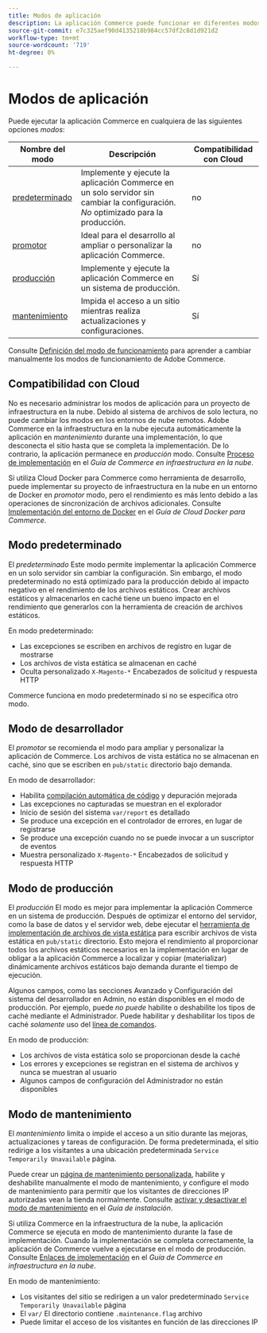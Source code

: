 ```yaml
---
title: Modos de aplicación
description: La aplicación Commerce puede funcionar en diferentes modos según sus necesidades. Vea una lista detallada de los modos de aplicación disponibles.
source-git-commit: e7c325aef90d4135218b984cc57df2c8d1d921d2
workflow-type: tm+mt
source-wordcount: '719'
ht-degree: 0%

---
```



# Modos de aplicación

Puede ejecutar la aplicación Commerce en cualquiera de las siguientes opciones _modos_:

| Nombre del modo | Descripción | Compatibilidad con Cloud |
| ------------------------ | ------------------- | ------------- |
| [predeterminado](#default-mode) | Implemente y ejecute la aplicación Commerce en un solo servidor sin cambiar la configuración. _No_ optimizado para la producción. | no |
| [promotor](#developer-mode) | Ideal para el desarrollo al ampliar o personalizar la aplicación Commerce. | no |
| [producción](#production-mode) | Implemente y ejecute la aplicación Commerce en un sistema de producción. | Sí |
| [mantenimiento](#maintenance-mode) | Impida el acceso a un sitio mientras realiza actualizaciones y configuraciones. | Sí |

Consulte [Definición del modo de funcionamiento](../cli/set-mode.md) para aprender a cambiar manualmente los modos de funcionamiento de Adobe Commerce.

## Compatibilidad con Cloud

No es necesario administrar los modos de aplicación para un proyecto de infraestructura en la nube. Debido al sistema de archivos de solo lectura, no puede cambiar los modos en los entornos de nube remotos. Adobe Commerce en la infraestructura en la nube ejecuta automáticamente la aplicación en _mantenimiento_ durante una implementación, lo que desconecta el sitio hasta que se completa la implementación. De lo contrario, la aplicación permanece en _producción_ modo. Consulte [Proceso de implementación](https://experienceleague.adobe.com/docs/commerce-cloud-service/user-guide/develop/deploy/process.html#deploy-phase) en el _Guía de Commerce en infraestructura en la nube_.

Si utiliza Cloud Docker para Commerce como herramienta de desarrollo, puede implementar su proyecto de infraestructura en la nube en un entorno de Docker en _promotor_ modo, pero el rendimiento es más lento debido a las operaciones de sincronización de archivos adicionales. Consulte [Implementación del entorno de Docker](https://developer.adobe.com/commerce/cloud-tools/docker/deploy/#launch-mode) en el _Guía de Cloud Docker para Commerce_.

## Modo predeterminado

El _predeterminado_ Este modo permite implementar la aplicación Commerce en un solo servidor sin cambiar la configuración. Sin embargo, el modo predeterminado no está optimizado para la producción debido al impacto negativo en el rendimiento de los archivos estáticos. Crear archivos estáticos y almacenarlos en caché tiene un bueno impacto en el rendimiento que generarlos con la herramienta de creación de archivos estáticos.

En modo predeterminado:

- Las excepciones se escriben en archivos de registro en lugar de mostrarse
- Los archivos de vista estática se almacenan en caché
- Oculta personalizado `X-Magento-*` Encabezados de solicitud y respuesta HTTP

Commerce funciona en modo predeterminado si no se especifica otro modo.

## Modo de desarrollador

El _promotor_ se recomienda el modo para ampliar y personalizar la aplicación de Commerce. Los archivos de vista estática no se almacenan en caché, sino que se escriben en `pub/static` directorio bajo demanda.

En modo de desarrollador:

- Habilita [compilación automática de código](../cli/code-compiler.md) y depuración mejorada
- Las excepciones no capturadas se muestran en el explorador
- Inicio de sesión del sistema `var/report` es detallado
- Se produce una excepción en el controlador de errores, en lugar de registrarse
- Se produce una excepción cuando no se puede invocar a un suscriptor de eventos
- Muestra personalizado `X-Magento-*` Encabezados de solicitud y respuesta HTTP

## Modo de producción

El _producción_ El modo es mejor para implementar la aplicación Commerce en un sistema de producción. Después de optimizar el entorno del servidor, como la base de datos y el servidor web, debe ejecutar el [herramienta de implementación de archivos de vista estática](../cli/static-view-file-deployment.md) para escribir archivos de vista estática en `pub/static` directorio. Esto mejora el rendimiento al proporcionar todos los archivos estáticos necesarios en la implementación en lugar de obligar a la aplicación Commerce a localizar y copiar (materializar) dinámicamente archivos estáticos bajo demanda durante el tiempo de ejecución.

Algunos campos, como las secciones Avanzado y Configuración del sistema del desarrollador en Admin, no están disponibles en el modo de producción. Por ejemplo, puede _no puede_ habilite o deshabilite los tipos de caché mediante el Administrador. Puede habilitar y deshabilitar los tipos de caché _solamente_ uso del [línea de comandos](../cli/manage-cache.md#config-cli-subcommands-cache-en).

En modo de producción:

- Los archivos de vista estática solo se proporcionan desde la caché
- Los errores y excepciones se registran en el sistema de archivos y nunca se muestran al usuario
- Algunos campos de configuración del Administrador no están disponibles

## Modo de mantenimiento

El _mantenimiento_ limita o impide el acceso a un sitio durante las mejoras, actualizaciones y tareas de configuración. De forma predeterminada, el sitio redirige a los visitantes a una ubicación predeterminada `Service Temporarily Unavailable` página.

Puede crear un [página de mantenimiento personalizada](../../upgrade/troubleshooting/maintenance-mode-options.md), habilite y deshabilite manualmente el modo de mantenimiento, y configure el modo de mantenimiento para permitir que los visitantes de direcciones IP autorizadas vean la tienda normalmente. Consulte [activar y desactivar el modo de mantenimiento](../../installation/tutorials/maintenance-mode.md) en el _Guía de instalación_.

Si utiliza Commerce en la infraestructura de la nube, la aplicación Commerce se ejecuta en modo de mantenimiento durante la fase de implementación. Cuando la implementación se completa correctamente, la aplicación de Commerce vuelve a ejecutarse en el modo de producción. Consulte [Enlaces de implementación](https://experienceleague.adobe.com/docs/commerce-cloud-service/user-guide/develop/deploy/best-practices.html#phase-5%3A-deployment-hooks) en el _Guía de Commerce en infraestructura en la nube_.

En modo de mantenimiento:

- Los visitantes del sitio se redirigen a un valor predeterminado `Service Temporarily Unavailable` página
- El `var/` El directorio contiene `.maintenance.flag` archivo
- Puede limitar el acceso de los visitantes en función de las direcciones IP
